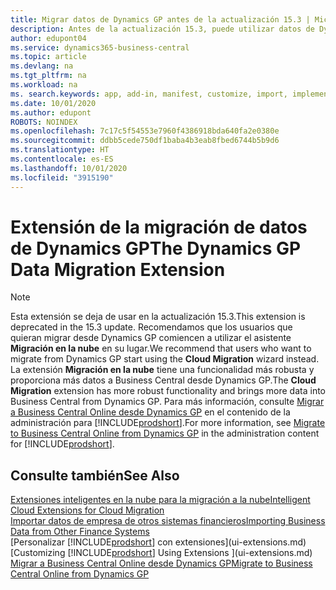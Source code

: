 ```yaml
---
title: Migrar datos de Dynamics GP antes de la actualización 15.3 | Microsoft Docs
description: Antes de la actualización 15.3, puede utilizar datos de Dynamics GP para migrar clientes, proveedores, productos de inventario, cuentas de contabilidad y transacciones de pagos y cobros pendientes desde Dynamics GP a Business Central.
author: edupont04
ms.service: dynamics365-business-central
ms.topic: article
ms.devlang: na
ms.tgt_pltfrm: na
ms.workload: na
ms. search.keywords: app, add-in, manifest, customize, import, implement
ms.date: 10/01/2020
ms.author: edupont
ROBOTS: NOINDEX
ms.openlocfilehash: 7c17c5f54553e7960f4386918bda640fa2e0380e
ms.sourcegitcommit: ddbb5cede750df1baba4b3eab8fbed6744b5b9d6
ms.translationtype: HT
ms.contentlocale: es-ES
ms.lasthandoff: 10/01/2020
ms.locfileid: "3915190"
---
```

# <a name="the-dynamics-gp-data-migration-extension"></a><span data-ttu-id="4f72b-103">Extensión de la migración de datos de Dynamics GP</span><span class="sxs-lookup"><span data-stu-id="4f72b-103">The Dynamics GP Data Migration Extension</span></span>

> [!NOTE]
> <span data-ttu-id="4f72b-104">Esta extensión se deja de usar en la actualización 15.3.</span><span class="sxs-lookup"><span data-stu-id="4f72b-104">This extension is deprecated in the 15.3 update.</span></span> <span data-ttu-id="4f72b-105">Recomendamos que los usuarios que quieran migrar desde Dynamics GP comiencen a utilizar el asistente **Migración en la nube** en su lugar.</span><span class="sxs-lookup"><span data-stu-id="4f72b-105">We recommend that users who want to migrate from Dynamics GP start using the **Cloud Migration** wizard instead.</span></span> <span data-ttu-id="4f72b-106">La extensión **Migración en la nube** tiene una funcionalidad más robusta y proporciona más datos a Business Central desde Dynamics GP.</span><span class="sxs-lookup"><span data-stu-id="4f72b-106">The **Cloud Migration** extension has more robust functionality and brings more data into Business Central from Dynamics GP.</span></span> <span data-ttu-id="4f72b-107">Para más información, consulte [Migrar a Business Central Online desde Dynamics GP](/dynamics365/business-central/dev-itpro/administration/migrate-dynamics-gp) en el contenido de la administración para [!INCLUDE[prodshort](includes/prodshort.md)].</span><span class="sxs-lookup"><span data-stu-id="4f72b-107">For more information, see [Migrate to Business Central Online from Dynamics GP](/dynamics365/business-central/dev-itpro/administration/migrate-dynamics-gp) in the administration content for [!INCLUDE[prodshort](includes/prodshort.md)].</span></span>

## <a name="see-also"></a><span data-ttu-id="4f72b-108">Consulte también</span><span class="sxs-lookup"><span data-stu-id="4f72b-108">See Also</span></span>

[<span data-ttu-id="4f72b-109">Extensiones inteligentes en la nube para la migración a la nube</span><span class="sxs-lookup"><span data-stu-id="4f72b-109">Intelligent Cloud Extensions for Cloud Migration</span></span>](ui-extensions-data-replication.md)  
[<span data-ttu-id="4f72b-110">Importar datos de empresa de otros sistemas financieros</span><span class="sxs-lookup"><span data-stu-id="4f72b-110">Importing Business Data from Other Finance Systems</span></span>](across-import-data-configuration-packages.md)  
<span data-ttu-id="4f72b-111">[Personalizar [!INCLUDE[prodshort](includes/prodshort.md)] con extensiones](ui-extensions.md)</span><span class="sxs-lookup"><span data-stu-id="4f72b-111">[Customizing [!INCLUDE[prodshort](includes/prodshort.md)] Using Extensions ](ui-extensions.md)</span></span>  
[<span data-ttu-id="4f72b-112">Migrar a Business Central Online desde Dynamics GP</span><span class="sxs-lookup"><span data-stu-id="4f72b-112">Migrate to Business Central Online from Dynamics GP</span></span>](/dynamics365/business-central/dev-itpro/administration/migrate-dynamics-gp)  
